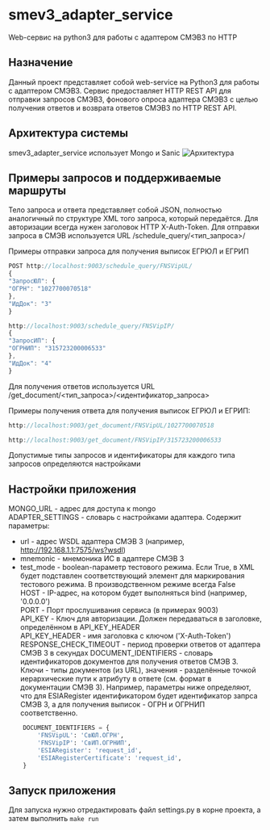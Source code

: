 # smev3_adapter_service
Web-сервис на python3 для работы с адаптером СМЭВ3 по HTTP
## Назначение
Данный проект представляет собой web-service на Python3 для работы с адаптером СМЭВ3. Сервис предоставляет HTTP REST API для отправки запросов СМЭВ3, фонового опроса адаптера СМЭВ3 с целью получения ответов и возврата ответов СМЭВ3 по HTTP REST API.
## Архитектура системы
smev3_adapter_service использует Mongo и Sanic
![Архитектура](https://raw.githubusercontent.com/s-sokolko/smev3_adapter_service/master/architecture.jpg)
## Примеры запросов и поддерживаемые маршруты
Тело запроса и ответа представляет собой JSON, полностью аналогичный по структуре XML того запроса, который передаётся. Для авторизации всегда нужен заголовок HTTP X-Auth-Token.
Для отправки запроса в СМЭВ используется URL /schedule_query/<тип_запроса>/

Примеры отправки запроса для получения выписок ЕГРЮЛ и ЕГРИП

```javascript
POST http://localhost:9003/schedule_query/FNSVipUL/
{
"ЗапросЮЛ": {
"ОГРН": "1027700070518"
},
"ИдДок": "3"
}
```

```javascript
http://localhost:9003/schedule_query/FNSVipIP/
{
"ЗапросИП": {
"ОГРНИП": "315723200006533"
},
"ИдДок": "4"
}
```

Для получения ответов используется URL /get_document/<тип_запроса>/<идентификатор_запроса>

Примеры получения ответа для получения выписок ЕГРЮЛ и ЕГРИП:

```javascript
http://localhost:9003/get_document/FNSVipUL/1027700070518
```

```javascript
http://localhost:9003/get_document/FNSVipIP/315723200006533
```

Допустимые типы запросов и идентификаторы для каждого типа запросов определяются настройками

## Настройки приложения
MONGO_URL - адрес для доступа к mongo  
ADAPTER_SETTINGS - словарь с настройками адаптера. Содержит параметры:
* url - адрес WSDL адаптера СМЭВ 3 (например, http://192.168.1.1:7575/ws?wsdl)  
* mnemonic - мнемоника ИС в адаптере СМЭВ 3  
* test_mode - boolean-параметр тестового режима. Если True, в XML будет подставлен соответствующий элемент для маркирования тестового режима. В производственном режиме всегда False  
HOST - IP-адрес, на котором будет выполняться bind (например, '0.0.0.0')  
PORT - Порт прослушивания сервиса (в примерах 9003)  
API_KEY - Ключ для авторизации. Должен передаваться в заголовке, определённом в API_KEY_HEADER  
API_KEY_HEADER - имя заголовка с ключом ('X-Auth-Token')  
RESPONSE_CHECK_TIMEOUT - период проверки ответов от адаптера СМЭВ 3 в секундах
DOCUMENT_IDENTIFIERS - словарь идентификаторов документов для получения ответов СМЭВ 3. Ключи - типы документов (из URL), значения - разделённые точкой иерархические пути к атрибуту в ответе (см. формат в документации СМЭВ 3). Например, параметры ниже определяют, что для ESIARegister идентификатором будет идентификатор запрса СМЭВ 3, а для получения выписок - ОГРН и ОГРНИП соответственно.

```python
    DOCUMENT_IDENTIFIERS = {
        'FNSVipUL': 'СвЮЛ.ОГРН',
        'FNSVipIP': 'СвИП.ОГРНИП',
        'ESIARegister': 'request_id',
        'ESIARegisterCertificate': 'request_id',
    }
```

## Запуск приложения
Для запуска нужно отредактировать файл settings.py в корне проекта, а затем выполнить
`make run`
